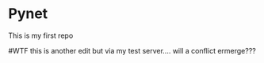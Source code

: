 # Pynet
This is my first repo

#WTF this is another edit but via my test server.... will a conflict ermerge???
